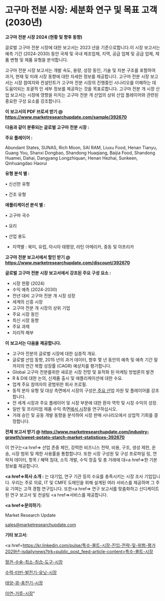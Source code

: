 # 고구마 전분 시장: 세분화 연구 및 목표 고객(2030년)

<strong>고구마 전분 시장 2024 (현황 및 향후 동향)</strong>

글로벌 고구마 전분 시장에 대한 보고서는 2023 년을 기준으로합니다.이 시장 보고서는 예측 기간 (2024-2030) 동안 국제 및 국내 제조업체, 지역, 공급 업체 및 공급 업체, 제품 변형 및 제품 유형을 분석합니다.

고구마 전분 시장 보고서는 개발 속도, 용량, 성장 동인, 기술 및 자본 구조를 포함하여 과거, 현재 및 미래 시장 동향에 대한 자세한 정보를 제공합니다. 고구마 전분 시장 보고서는 시장 참여자와 컨설턴트가 고구마 전분 시장의 진행중인 시나리오를 이해하는 데 도움이되는 포괄적 인 세부 정보를 제공하는 것을 목표로합니다. 고구마 전분 개 시장 산업 보고서는 시장에 영향을 미치는 고구마 전분 개 산업의 상위 산업 플레이어와 관련된 중요한 구성 요소를 강조합니다.



<strong>이 보고서의 PDF 브로셔 받기 @ <a href=https://www.marketresearchupdate.com/sample/392670>https://www.marketresearchupdate.com/sample/392670</a></strong>



<strong>다음과 같이 분류되는 글로벌 고구마 전분 시장 :</strong>



<strong>주요 플레이어 :</strong>

Abundant States, SUNAS, Rich Moon, SAI RAM, Liuxu Food, Henan Tianyu, Guang You, Shanxi Dongbao, Shandong Huaqiang, Baijia Food, Shandong Huamei, Dahai, Dangyang Longzhiquan, Henan Hezhai, Sunkeen, Qinhuangdao Haorui



<strong>유형 분석 별 :</strong>

• 신선한 유형

• 건조 유형



<strong>애플리케이션 분석 별 :</strong>

• 고구마 국수

• 요리

• 산업 용도

<ul>
  <li>지역별 : 북미, 유럽, 아시아 태평양, 라틴 아메리카, 중동 및 아프리카</li>
</ul>


<strong>고구마 전분 보고서에서 할인 받기 @ <a href=https://www.marketresearchupdate.com/discount/392670>https://www.marketresearchupdate.com/discount/392670</a></strong>



<strong>글로벌 고구마 전분 시장 보고서에서 강조된 주요 구성 요소 :</strong>
<ul>
  <li>시장 현황 (2024)</li>
  <li>수익 예측 (2024-2030)</li>
  <li>전년 대비 고구마 전분 개 시장 성장</li>
  <li>세계의 신흥 시장</li>
  <li>고구마 전분 개 시장의 상위 기업</li>
  <li>주요 시장 동인</li>
  <li>최신 시장 동향</li>
  <li>주요 과제</li>
  <li>지리적 해부</li>
</ul>


<strong>이 보고서는 다음을 제공합니다.</strong>
<ul>
  <li>고구마 전분의 글로벌 시장에 대한 심층적 개요.</li>
  <li>글로벌 산업 동향, 2015 년의 과거 데이터, 향후 몇 년 동안의 예측 및 예측 기간 말까지의 연간 복합 성장률 (CAGR) 예상치를 평가합니다.</li>
  <li>Global 고구마 전분를위한 새로운 시장 전망 및 표적화 된 마케팅 방법론의 발견</li>
  <li>R &amp; D에 대한 논의, 신제품 출시 및 애플리케이션에 대한 수요.</li>
  <li>업계 주요 참여자의 광범위한 회사 프로필.</li>
  <li>동적 분자 유형 및 대상 측면에서 시장의 구성은<a href=> 주요 산</a>업 자원 및 플레이어를 강조합니다.</li>
  <li>전 세계 시장과 주요 플레이어 및 시장 부문에 대한 환자 역학 및 시장 수익의 성장.</li>
  <li>일반 및 프리미엄 제품 수익 측면<a href=>에서 시</a>장을 연구하십시오.</li>
  <li>거래 승인 및 공동 개발 동향을 분석하여 시장 판매 시나리오에서 상업적 기회를 결정합니다.</li>
</ul>



<strong>전체 보고서 받기 @ <a href=https://www.marketresearchupdate.com/industry-growth/sweet-potato-starch-market-statistices-392670>https://www.marketresearchupdate.com/industry-growth/sweet-potato-starch-market-statistices-392670</a></strong>

이 연구는<a href=> 산업 존중</a> 체인, 강력한 비즈니스 전략, 비용, 구조, 생성 제한, 운송, 시장 범위 및 제한 사용률을 통합합니다. 또한 시장 구성원 및 구성 프로파일 링, 연락처 데이터, 항목 / 혜택 침대, 소득 개발, 수익 창출 및 총 거래에 대<a href=>한 기본 </a>정보를 제공합니다.



<strong><a href=>회사 소</a>개 :</strong>
는 대기업, 연구 기관 등의 수요를 충족시키는 시장 조사 기업입니다. 우리는 주로 의료, IT 및 CMFE 도메인을 위해 설계된 여러 서비스를 제공하며 그 주요 기여는 고객 경험 연구입니다. 또한<a href=> 연구 보</a>고서를 맞춤화하고 신디케이트 된 연구 보고서 및 컨설팅 <a href=>서비스</a>를 제공합니다.



<strong><a href=>문의하기:</a></strong>

Market Research Update

sales@marketresearchupdate.com



<strong>기타 보고서:</strong>

<a href=https://kr.linkedin.com/pulse/특수-몰트-시장-진입-전략-및-위험-평가2029년-isdailynews?trk=public_post_feed-article-content>특수-몰트-시장</a>

<a href=https://www.linkedin.com/pulse/혈관-수술-최소-침습-도구-시장-세분화-연구-및-목표-고객2029년/>혈관-수술-최소-침습-도구-시장</a>

<a href=https://www.linkedin.com/pulse/수력-터빈-발전기-유닛-시장-동향-및-성장-전망-consumer-connection-compendium-ana-0gb6f/>수력-터빈-발전기-유닛-시장</a>

<a href=https://www.linkedin.com/pulse/태양-광-충전기-시장-현재-및-미래-성장-2029-survey-savvy-insights-360-analysis-owlnf/>태양-광-충전기-시장</a>

<a href=https://www.linkedin.com/pulse/아연-가루-시장-진입-전략-및-위험-평가2030년-market-matrix-musings-analysis-zljxc/>아연-가루-시장</a>"
